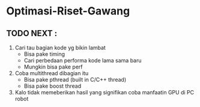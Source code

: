# Optimasi-Riset-Gawang

## TODO NEXT :
1. Cari tau bagian kode yg bikin lambat
    - Bisa pake timing
    - Cari perbedaan performa kode lama sama baru
    - Mungkin bisa pake perf
2. Coba multithread dibagian itu
    - Bisa pake pthread (built in C/C++ thread)
    - Bisa pake boost thread
3. Kalo tidak memeberikan hasil yang signifikan coba manfaatin GPU di PC robot
